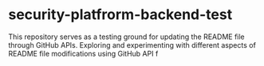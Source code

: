 # security-platfrorm-backend-test
This repository serves as a testing ground for updating the README file through GitHub APIs. Exploring and experimenting with different aspects of README file modifications using GitHub API f